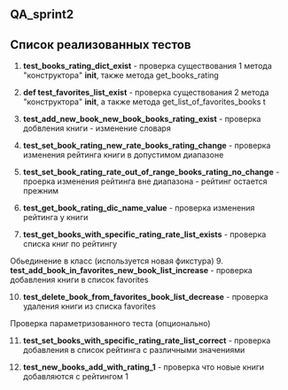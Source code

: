 ## QA_sprint2

## Список реализованных тестов

1. **test_books_rating_dict_exist** - проверка существования 1 метода "конструктора" __init__, также метода get_books_rating

    
2. **def test_favorites_list_exist** - проверка существования 2 метода "конструктора" __init__, а также метода get_list_of_favorites_books
t
   
 
3. **test_add_new_book_new_book_books_rating_exist** - проверка добвления книги - изменение словаря


4. **test_set_book_rating_new_rate_books_rating_change** - проверка изменения рейтинга книги в допустимом диапазоне


5. **test_set_book_rating_rate_out_of_range_books_rating_no_change** - проерка изменения рейтинга вне диапазона - рейтинг остается прежним


6. **test_get_book_rating_dic_name_value** - проверка изменения рейтинга у книги

    
7. **test_get_books_with_specific_rating_rate_list_exists** - проверка списка книг по рейтингу


Обьединение в класс (используется новая фикстура)
9. **test_add_book_in_favorites_new_book_list_increase** - проверка добавления книги в список favorites


10. **test_delete_book_from_favorites_book_list_decrease** - проверка удаления книги из списка favorites

Проверка параметризованного теста (опционально)

11. **test_set_books_with_specific_rating_rate_list_correct** - проверка добавления в список рейтинга с различными значениями


12. **test_new_books_add_with_rating_1** - проверка что новые книги добавляются с рейтингом 1